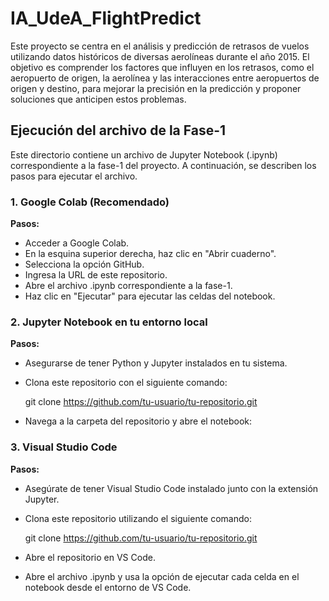 # IA_UdeA_FlightPredict

Este proyecto se centra en el análisis y predicción de retrasos de vuelos utilizando datos históricos de diversas aerolíneas durante el año 2015. El objetivo es comprender los factores que influyen en los retrasos, como el aeropuerto de origen, la aerolínea y las interacciones entre aeropuertos de origen y destino, para mejorar la precisión en la predicción y proponer soluciones que anticipen estos problemas.

## Ejecución del archivo de la Fase-1
Este directorio contiene un archivo de Jupyter Notebook (.ipynb) correspondiente a la fase-1 del proyecto. A continuación, se describen los pasos para ejecutar el archivo.

### 1. Google Colab (Recomendado)

**Pasos:**
- Acceder a Google Colab.
- En la esquina superior derecha, haz clic en "Abrir cuaderno".
- Selecciona la opción GitHub.
- Ingresa la URL de este repositorio.
- Abre el archivo .ipynb correspondiente a la fase-1.
- Haz clic en "Ejecutar" para ejecutar las celdas del notebook.
  
### 2. Jupyter Notebook en tu entorno local

**Pasos:**
- Asegurarse de tener Python y Jupyter instalados en tu sistema.
- Clona este repositorio con el siguiente comando:
   
  git clone https://github.com/tu-usuario/tu-repositorio.git
  
- Navega a la carpeta del repositorio y abre el notebook:

### 3. Visual Studio Code

**Pasos:**
- Asegúrate de tener Visual Studio Code instalado junto con la extensión Jupyter.
- Clona este repositorio utilizando el siguiente comando:
  
  git clone https://github.com/tu-usuario/tu-repositorio.git

- Abre el repositorio en VS Code.
- Abre el archivo .ipynb y usa la opción de ejecutar cada celda en el notebook desde el entorno de VS Code.

